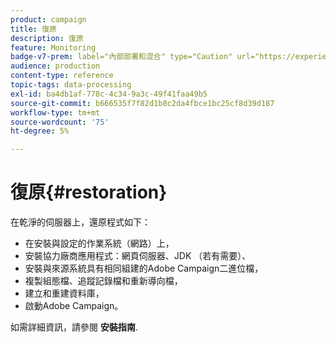 ```yaml
---
product: campaign
title: 復原
description: 復原
feature: Monitoring
badge-v7-prem: label="內部部署和混合" type="Caution" url="https://experienceleague.adobe.com/docs/campaign-classic/using/installing-campaign-classic/architecture-and-hosting-models/hosting-models-lp/hosting-models.html?lang=zh-Hant" tooltip="僅適用於內部部署和混合部署"
audience: production
content-type: reference
topic-tags: data-processing
exl-id: ba4db1af-778c-4c34-9a3c-49f41faa49b5
source-git-commit: b666535f7f82d1b8c2da4fbce1bc25cf8d39d187
workflow-type: tm+mt
source-wordcount: '75'
ht-degree: 5%

---
```


# 復原{#restoration}



在乾淨的伺服器上，還原程式如下：

* 在安裝與設定的作業系統（網路）上，
* 安裝協力廠商應用程式：網頁伺服器、JDK （若有需要）、
* 安裝與來源系統具有相同組建的Adobe Campaign二進位檔，
* 複製組態檔、追蹤記錄檔和重新導向檔，
* 建立和重建資料庫，
* 啟動Adobe Campaign。

如需詳細資訊，請參閱 **安裝指南**.
